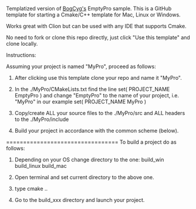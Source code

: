 
Templatized version of  [BogCyg's](https://github.com/BogCyg/BookCpp) EmptyPro sample. 
This is a GitHub template for starting a Cmake/C++ template for Mac, Linux or Windows.

Works great with Clion but can be used with any IDE that supports Cmake.

No need to fork or clone this repo directly, just click "Use this template" and clone locally. 

Instructions:
 
Assuming your project is named "MyPro", proceed as follows:

1. After clicking use this template clone your repo and name it "MyPro".

2. In the ./MyPro/CMakeLists.txt find the line
set( PROJECT_NAME EmptyPro )
and change "EmptyPro" to the name of your project, i.e. "MyPro" in our example
set( PROJECT_NAME MyPro )

3. Copy/create ALL your source files to the ./MyPro/src
and ALL headers to the ./MyPro/include

4. Build your project in accordance with the common scheme (below).

=================================
To build a project do as follows:

1. Depending on your OS change directory to the one:
build_win
build_linux
build_mac

2. Open terminal and set current directory to the above one.

3. type 
cmake ..

4. Go to the build_xxx directory and launch your project.




